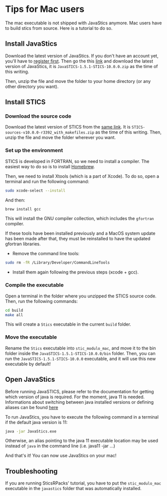 # Tips for Mac users

The mac executable is not shipped with JavaStics anymore. Mac users have to build stics from source. Here is a tutorial to do so.

## Install JavaStics

Download the latest version of JavaStics. If you don't have an account yet, you'll have to [register first](https://w3.avignon.inra.fr/forge/account/register). Then go the this [link](https://w3.avignon.inra.fr/forge/projects/stics_main_projecv/files) and download the latest version of JavaStics, it is `JavaSTICS-1.5.1-STICS-10.0.0.zip` as the time of this writing.

Then, unzip the file and move the folder to your home directory (or any other directory you want).

## Install STICS

### Download the source code

Download the latest version of STICS from the [same link](https://w3.avignon.inra.fr/forge/projects/stics_main_projecv/files). It is `STICS-sources-v10.0.0-r3392_with_makefiles.zip` as the time of this writing. Then, unzip the file and move the folder wherever you want.

### Set up the environment

STICS is developed in FORTRAN, so we need to install a compiler. The easiest way to do so is to install [Homebrew](https://brew.sh/). 

Then, we need to install Xtools (which is a part of Xcode). To do so, open a terminal and run the following command:

```bash
sudo xcode-select --install
```

And then:
```bash
brew install gcc
```

This will install the GNU compiler collection, which includes the `gfortran` compiler.

If these tools have been installed previously and a MacOS system update has been made after that, they must be reinstalled
to have the updated gfortran libraries. 

* Remove the command line tools:

```bash
sudo rm -fR /Library/Developer/CommandLineTools
```

* Install them again following the previous steps (xcode + gcc).

### Compile the executable

Open a terminal in the folder where you unzipped the STICS source code. Then, run the following commands:

```bash
cd build
make all
```

This will create a `Stics` executable in the current `build` folder. 

### Move the executable

Rename the `Stics` executable into `stic_modulo_mac`, and move it to the bin folder inside the `JavaSTICS-1.5.1-STICS-10.0.0/bin` folder. Then, you can run the `JavaSTICS-1.5.1-STICS-10.0.0` executable, and it will use this new executable by default!

## Open JavaStics

Before running JavaSTICS, please refer to the documentation for getting which version of java is required.
For the moment, java 11 is needed.
Informations about switching between java installed versions or defining aliases can be found [here](https://medium.com/@manvendrapsingh/installing-many-jdk-versions-on-macos-dfc177bc8c2b)

To run JavaStics, you have to execute the following command in a terminal if the default java version is 11:

```bash
java -jar JavaStics.exe 
```
Otherwise, an alias pointing to the java 11 executable location may be used instead of `java` in the command line (i.e. java11 -jar ...)

And that's it! You can now use JavaStics on your mac!

## Troubleshooting

If you are running SticsRPacks' tutorial, you have to put the `stic_modulo_mac` executable in the `javastics` folder that was automatically installed.
